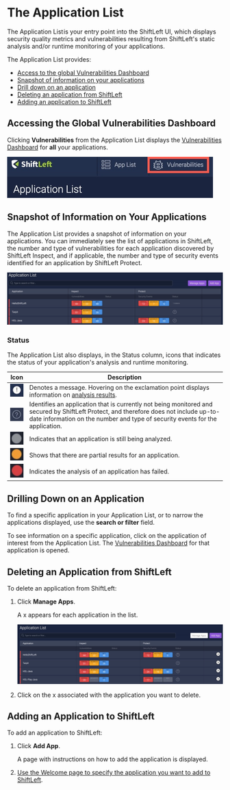 # The Application List

The Application List is your entry point into the ShiftLeft UI, which displays security quality metrics and vulnerabilities resulting from ShiftLeft's static analysis and/or runtime monitoring of your applications. 

The Application List provides:

* [Access to the global Vulnerabilities Dashboard](#accessing-the-global-vulnerabilities-dashboard)
* [Snapshot of information on your applications](#snapshot-of-information-on-your-applications)
* [Drill down on an application](#drilling-down-on-an-application)
* [Deleting an application from ShiftLeft](#deleting-an-application-from-shiftleft)
* [Adding an application to ShiftLeft](#adding-an-application-to-shiftleft)

## Accessing the Global Vulnerabilities Dashboard

Clicking **Vulnerabilities** from the Application List displays the [Vulnerabilities Dashboard](vulnerability-dashboard.md) for **all** your applications. 

![Click Vulnerabilities from Application List](img/vulnerabilities-link.jpg)

## Snapshot of Information on Your Applications

The Application List provides a snapshot of information on your applications. You can immediately see the list of applications in ShiftLeft, the number and type of vulnerabilities for each application discovered by ShiftLeft Inspect, and if applicable, the number and type of security events identified for an application by ShiftLeft Protect.

![Application List](img/apps-list.jpg)

### Status

The Application List also displays, in the Status column, icons that indicates the status of your application's analysis and runtime monitoring.

Icon | Description
--- | ---
![](img/exclamation-point.jpg) | Denotes a message. Hovering on the exclamation point displays information on [analysis results](view-results.md#status-of-analysis-results).
![](img/question-mark.jpg) | Identifies an application that is currently not being monitored and secured by ShiftLeft Protect, and therefore does not include up-to-date information on the number and type of security events for the application.
![](img/status-icon1.jpg) | Indicates that an application is still being analyzed.
![](img/status-icon2.jpg) | Shows that there are partial results for an application.
![](img/status-icon3.jpg) | Indicates the analysis of an application has failed.

## Drilling Down on an Application

To find a specific application in your Application List, or to narrow the applications displayed, use the **search or filter** field.

To see information on a specific application, click on the application of interest from the Application List. The [Vulnerabilities Dashboard](vulnerability-dashboard.md) for that application is opened. 

## Deleting an Application from ShiftLeft

To delete an application from ShiftLeft:

1. Click **Manage Apps**.

   A x appears for each application in the list.
   
   ![Deleting an Application from the List](img/delete-apps.jpg)
   
2. Click on the x associated with the application you want to delete.

## Adding an Application to ShiftLeft

To add an application to ShiftLeft:

1. Click **Add App**.

   A page with instructions on how to add the application is displayed.
   
2. [Use the Welcome page to specify the application you want to add to ShiftLeft](../inspect-protect-quick-start.md).
